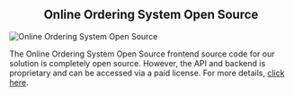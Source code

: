<h2 style="text-align:center"> Online Ordering System Open Source </h2>

![Online Ordering System Open Source](https://admin.ninjascode.com/wp-content/uploads/2025/repoImages/tiffanie/online%20ordering%20system%20open%20source.webp) 

The Online Ordering System Open Source frontend source code for our solution is completely open source. However, the API and backend is proprietary and can be accessed via a paid license. For more details, <a href="https://enatega.com/tiffanie-online-ordering-system-open-source" target="_blank">click here</a>.
